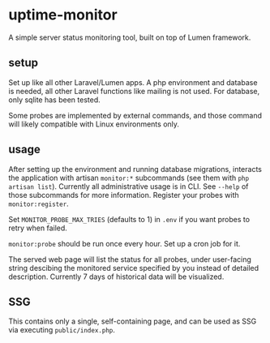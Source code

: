 # uptime-monitor

A simple server status monitoring tool, built on top of Lumen framework.

## setup

Set up like all other Laravel/Lumen apps. A php environment and database is needed, all other Laravel functions like mailing is not used. For database, only sqlite has been tested.

Some probes are implemented by external commands, and those command will likely compatible with Linux environments only.

## usage

After setting up the environment and running database migrations, interacts the application with artisan `monitor:*` subcommands (see them with `php artisan list`). Currently all administrative usage is in CLI. See `--help` of those subcommands for more information. Register your probes with `monitor:register`.

Set `MONITOR_PROBE_MAX_TRIES` (defaults to 1) in `.env` if you want probes to retry when failed.

`monitor:probe` should be run once every hour. Set up a cron job for it.

The served web page will list the status for all probes, under user-facing string descibing the monitored service specified by you instead of detailed description. Currently 7 days of historical data will be visualized.

## SSG

This contains only a single, self-containing page, and can be used as SSG via executing `public/index.php`.
